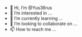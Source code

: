 - 👋 Hi, I’m @Yus36rus
- 👀 I’m interested in ...
- 🌱 I’m currently learning ...
- 💞️ I’m looking to collaborate on ...
- 📫 How to reach me ...

<!---
Yus36rus/Yus36rus is a ✨ special ✨ repository because its `README.md` (this file) appears on your GitHub profile.
You can click the Preview link to take a look at your changes.
--->

